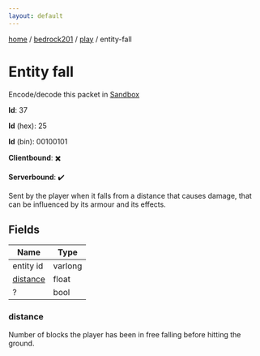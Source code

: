 ```yaml
---
layout: default
---
```


[home](/)  /  [bedrock201](/protocol/bedrock201)  /  [play](/protocol/bedrock201/play)  /  entity-fall

# Entity fall

Encode/decode this packet in [Sandbox](../../../sandbox/bedrock201#Play.EntityFall)

**Id**: 37

**Id** (hex): 25

**Id** (bin): 00100101

**Clientbound**: ✖️

**Serverbound**: ✔️

Sent by the player when it falls from a distance that causes damage, that can be influenced by its armour and its effects.

## Fields

Name | Type
---|---
entity id | varlong
[distance](#distance) | float
? | bool

### distance

Number of blocks the player has been in free falling before hitting the ground.
